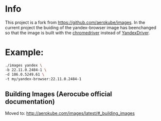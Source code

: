 # Info

This project is a fork from https://github.com/aerokube/images.
In the current project the buiding of the yandex-browser image has beenchanged so that the image is built with the [chromedriver](https://chromedriver.storage.googleapis.com/index.html) instead of [YandexDriver](https://github.com/yandex/YandexDriver).

# Example:

```sh
./images yandex \
-b 22.11.0.2484-1 \
-d 106.0.5249.61 \
-t my/yandex-browser:22.11.0.2484-1
```

## Building Images (Aerocube official documentation)

Moved to: http://aerokube.com/images/latest/#_building_images

